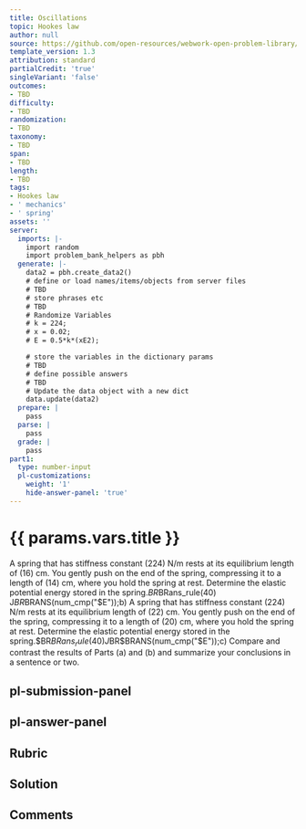 ```yaml
---
title: Oscillations
topic: Hookes law
author: null
source: https://github.com/open-resources/webwork-open-problem-library/tree/master/Contrib/BrockPhysics/College_Physics_Urone/16.Oscillatory_Motion_and_Waves/NU_D18_16_00_004.pg
template_version: 1.3
attribution: standard
partialCredit: 'true'
singleVariant: 'false'
outcomes:
- TBD
difficulty:
- TBD
randomization:
- TBD
taxonomy:
- TBD
span:
- TBD
length:
- TBD
tags:
- Hookes law
- ' mechanics'
- ' spring'
assets: ''
server:
  imports: |-
    import random
    import problem_bank_helpers as pbh
  generate: |-
    data2 = pbh.create_data2()
    # define or load names/items/objects from server files
    # TBD
    # store phrases etc
    # TBD
    # Randomize Variables
    # k = 224;
    # x = 0.02;
    # E = 0.5*k*(xE2);

    # store the variables in the dictionary params
    # TBD
    # define possible answers
    # TBD
    # Update the data object with a new dict
    data.update(data2)
  prepare: |
    pass
  parse: |
    pass
  grade: |
    pass
part1:
  type: number-input
  pl-customizations:
    weight: '1'
    hide-answer-panel: 'true'
---
```


# {{ params.vars.title }} 


A spring that has stiffness constant (224) N/m rests at its equilibrium length of (16) cm. You gently push on the end of the spring, compressing it to a length of (14) cm, where you hold the spring at rest. Determine the elastic potential energy stored in the spring.$BR$BRans_rule(40) J$BR$BRANS(num_cmp("$E"));b) A spring that has stiffness constant (224) N/m rests at its equilibrium length of (22) cm. You gently push on the end of the spring, compressing it to a length of (20) cm, where you hold the spring at rest. Determine the elastic potential energy stored in the spring.$BR$BRans_rule(40) J$BR$BRANS(num_cmp("$E"));c) Compare and contrast the results of Parts (a) and (b) and summarize your conclusions in a sentence or two.


## pl-submission-panel 


## pl-answer-panel 


## Rubric 


## Solution 


## Comments 


